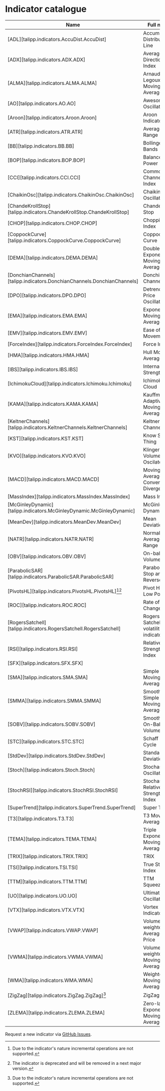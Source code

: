 # Indicator catalogue

| Name                                                                    | Full name                             | Description                                                                                                    |
|-------------------------------------------------------------------------|---------------------------------------|----------------------------------------------------------------------------------------------------------------|
| [ADL][talipp.indicators.AccuDist.AccuDist]                              | Accumulation Distribution Line        | [](https://school.stockcharts.com/doku.php?id=technical_indicators:accumulation_distribution_line)             |
| [ADX][talipp.indicators.ADX.ADX]                                        | Average Directional Index             | [](https://school.stockcharts.com/doku.php?id=technical_indicators:average_directional_index_adx)              |
| [ALMA][talipp.indicators.ALMA.ALMA]                                     | Arnaud Legoux Moving Average          |                                                                                                                |
| [AO][talipp.indicators.AO.AO]                                           | Awesome Oscillator                    | [](https://www.babypips.com/forexpedia/awesome-oscillator)                                                     |
| [Aroon][talipp.indicators.Aroon.Aroon]                                  | Aroon Indicator                       | [](https://www.investopedia.com/terms/a/aroon.asp)                                                             |
| [ATR][talipp.indicators.ATR.ATR]                                        | Average True Range                    | [](https://school.stockcharts.com/doku.php?id=technical_indicators:average_true_range_atr)                     |
| [BB][talipp.indicators.BB.BB]                                           | Bollinger Bands                       | [](https://school.stockcharts.com/doku.php?id=technical_indicators:bollinger_bands)                            |
| [BOP][talipp.indicators.BOP.BOP]                                        | Balance of Power                      | [](https://school.stockcharts.com/doku.php?id=technical_indicators:balance_of_power)                           |
| [CCI][talipp.indicators.CCI.CCI]                                        | Commodity Channel Index               | [](https://school.stockcharts.com/doku.php?id=technical_indicators:commodity_channel_index_cci)                |
| [ChaikinOsc][talipp.indicators.ChaikinOsc.ChaikinOsc]                   | Chaikin Oscillator                    | [](https://school.stockcharts.com/doku.php?id=technical_indicators:chaikin_oscillator)                         |
| [ChandeKrollStop][talipp.indicators.ChandeKrollStop.ChandeKrollStop]    | Chande Kroll Stop                     | [](https://trendspider.com/learning-center/chande-kroll-stop-a-comprehensive-guide/)                           |
| [CHOP][talipp.indicators.CHOP.CHOP]                                     | Choppiness Index                      | [](https://www.incrediblecharts.com/indicators/choppiness-index.php)                                           |
| [CoppockCurve][talipp.indicators.CoppockCurve.CoppockCurve]             | Coppock Curve                         | [](https://school.stockcharts.com/doku.php?id=technical_indicators:coppock_curve)                              |
| [DEMA][talipp.indicators.DEMA.DEMA]                                     | Double Exponential Moving Average     | [](https://school.stockcharts.com/doku.php?id=technical_indicators:dema)                                       |
| [DonchianChannels][talipp.indicators.DonchianChannels.DonchianChannels] | Donchian Channels                     | [](https://www.investopedia.com/terms/d/donchianchannels.asp)                                                  |
| [DPO][talipp.indicators.DPO.DPO]                                        | Detrended Price Oscillator            | [](https://school.stockcharts.com/doku.php?id=technical_indicators:detrended_price_osci)                       |
| [EMA][talipp.indicators.EMA.EMA]                                        | Exponential Moving Average            | [](https://www.investopedia.com/terms/e/ema.asp)                                                               |
| [EMV][talipp.indicators.EMV.EMV]                                        | Ease of Movement                      | [](https://school.stockcharts.com/doku.php?id=technical_indicators:ease_of_movement_emv)                       |
| [ForceIndex][talipp.indicators.ForceIndex.ForceIndex]                   | Force Index                           | [](https://school.stockcharts.com/doku.php?id=technical_indicators:force_index)                                |
| [HMA][talipp.indicators.HMA.HMA]                                        | Hull Moving Average                   | [](https://school.stockcharts.com/doku.php?id=technical_indicators:hull_moving_average)                        |
| [IBS][talipp.indicators.IBS.IBS]                                        | Internal Bar Strength                 | [](https://www.coingecko.com/learn/internal-bar-strength-ibs)                                                  |
| [IchimokuCloud][talipp.indicators.Ichimoku.Ichimoku]                    | Ichimoku Cloud                        | [](https://school.stockcharts.com/doku.php?id=technical_indicators:ichimoku_cloud)                             |
| [KAMA][talipp.indicators.KAMA.KAMA]                                     | Kauffman's Adaptive Moving Average    | [](https://school.stockcharts.com/doku.php?id=technical_indicators:kaufman_s_adaptive_moving_average)          |
| [KeltnerChannels][talipp.indicators.KeltnerChannels.KeltnerChannels]    | Keltner Channels                      | [](https://school.stockcharts.com/doku.php?id=technical_indicators:keltner_channels)                           |
| [KST][talipp.indicators.KST.KST]                                        | Know Sure Thing                       | [](https://school.stockcharts.com/doku.php?id=technical_indicators:know_sure_thing_kst)                        |
| [KVO][talipp.indicators.KVO.KVO]                                        | Klinger Volume Oscilator              | [](https://www.investopedia.com/terms/k/klingeroscillator.asp)                                                 |
| [MACD][talipp.indicators.MACD.MACD]                                     | Moving Average Convergence Divergence | [](https://school.stockcharts.com/doku.php?id=technical_indicators:moving_average_convergence_divergence_macd) |
| [MassIndex][talipp.indicators.MassIndex.MassIndex]                      | Mass Index                            | [](https://school.stockcharts.com/doku.php?id=technical_indicators:mass_index)                                 |
| [McGinleyDynamic][talipp.indicators.McGinleyDynamic.McGinleyDynamic]    | McGinley Dynamic                      | [](https://www.investopedia.com/terms/m/mcginley-dynamic.asp)                                                  |
| [MeanDev][talipp.indicators.MeanDev.MeanDev]                            | Mean Deviation                        | [](https://school.stockcharts.com/doku.php?id=technical_indicators:accumulation_distribution_line)             |
| [NATR][talipp.indicators.NATR.NATR]                                     | Normalized Average True Range         | [](https://www.macroption.com/normalized-atr/)                                                                 |
| [OBV][talipp.indicators.OBV.OBV]                                        | On-balacen Volume                     | [](https://school.stockcharts.com/doku.php?id=technical_indicators:on_balance_volume_obv)                      |
| [ParabolicSAR][talipp.indicators.ParabolicSAR.ParabolicSAR]             | Parabolic Stop and Reverse            | [](https://school.stockcharts.com/doku.php?id=technical_indicators:parabolic_sar)                              |
| [PivotsHL][talipp.indicators.PivotsHL.PivotsHL][^1][^2]                 | Pivot High Low Points                 |                                                                                                                |
| [ROC][talipp.indicators.ROC.ROC]                                        | Rate of Change                        | [](https://school.stockcharts.com/doku.php?id=technical_indicators:rate_of_change_roc_and_momentum)            |
| [RogersSatchell][talipp.indicators.RogersSatchell.RogersSatchell]       | Rogers-Satchell volatility indicator  | [](https://portfolioslab.com/tools/rogers-satchell)                                                            |
| [RSI][talipp.indicators.RSI.RSI]                                        | Relative Strength Index               | [](https://school.stockcharts.com/doku.php?id=technical_indicators:relative_strength_index_rsi)                |
| [SFX][talipp.indicators.SFX.SFX]                                        |                                       |                                                                                                                |
| [SMA][talipp.indicators.SMA.SMA]                                        | Simple Moving Average                 | [](https://www.investopedia.com/terms/s/sma.asp)                                                               |
| [SMMA][talipp.indicators.SMMA.SMMA]                                     | Smoothed Simple Moving Average        |                                                                                                                |
| [SOBV][talipp.indicators.SOBV.SOBV]                                     | Smoothed On-Balance Volume            |                                                                                                                |
| [STC][talipp.indicators.STC.STC]                                        | Schaff Trend Cycle                    | [](https://howtotrade.com/indicators/schaff-trend-cycle/)                                                      |
| [StdDev][talipp.indicators.StdDev.StdDev]                               | Standard Deviation                    |                                                                                                                |
| [Stoch][talipp.indicators.Stoch.Stoch]                                  | Stochastic Oscillator                 | [](https://school.stockcharts.com/doku.php?id=technical_indicators:stochastic_oscillator_fast_slow_and_full)   |
| [StochRSI][talipp.indicators.StochRSI.StochRSI]                         | Stochastic Relative Strength Index    | [](https://school.stockcharts.com/doku.php?id=technical_indicators:stochrsi)                                   |
| [SuperTrend][talipp.indicators.SuperTrend.SuperTrend]                   | Super Trend                           | [](https://www.investopedia.com/supertrend-indicator-7976167)                                                  |
| [T3][talipp.indicators.T3.T3]                                           | T3 Moving Average                     | [](https://www.tradingpedia.com/forex-trading-indicators/t3-moving-average-indicator/)                         |
| [TEMA][talipp.indicators.TEMA.TEMA]                                     | Triple Exponential Moving Average     | [](https://school.stockcharts.com/doku.php?id=technical_indicators:tema)                                       |
| [TRIX][talipp.indicators.TRIX.TRIX]                                     | TRIX                                  | [](https://school.stockcharts.com/doku.php?id=technical_indicators:trix)                                       |
| [TSI][talipp.indicators.TSI.TSI]                                        | True Strength Index                   | [](https://school.stockcharts.com/doku.php?id=technical_indicators:true_strength_index)                        |
| [TTM][talipp.indicators.TTM.TTM]                                        | TTM Squeeze                           | [](https://school.stockcharts.com/doku.php?id=technical_indicators:ttm_squeeze)                                |
| [UO][talipp.indicators.UO.UO]                                           | Ultimate Oscillator                   | [](https://school.stockcharts.com/doku.php?id=technical_indicators:ultimate_oscillator)                        |
| [VTX][talipp.indicators.VTX.VTX]                                        | Vortex Indicator                      | [](https://school.stockcharts.com/doku.php?id=technical_indicators:vortex_indicator)                           |
| [VWAP][talipp.indicators.VWAP.VWAP]                                     | Volume-weighted Average Price         | [](https://school.stockcharts.com/doku.php?id=technical_indicators:vwap_intraday)                              |
| [VWMA][talipp.indicators.VWMA.VWMA]                                     | Volume-weighted Moving Average        | [](https://www.tradingsetupsreview.com/volume-weighted-moving-average-vwma/)                                   |
| [WMA][talipp.indicators.WMA.WMA]                                        | Weighted Moving Average               | [](https://fxopen.com/blog/en/what-is-a-weighted-moving-average-and-how-do-you-calculate-it/)                  |
| [ZigZag][talipp.indicators.ZigZag.ZigZag][^1]                           | ZigZag                                | [](https://school.stockcharts.com/doku.php?id=technical_indicators:zigzag)                                     |
| [ZLEMA][talipp.indicators.ZLEMA.ZLEMA]                                  | Zero-lag Exponential Moving Average   | [](https://en.wikipedia.org/wiki/Zero_lag_exponential_moving_average)                                          |

Request a new indicator via [GitHub Issues](https://github.com/nardew/talipp/issues/new).

  [^1]:
    Due to the indicator's nature incremental operations are not supported.
  [^2]:
    The indicator is deprecated and will be removed in a next major version.
